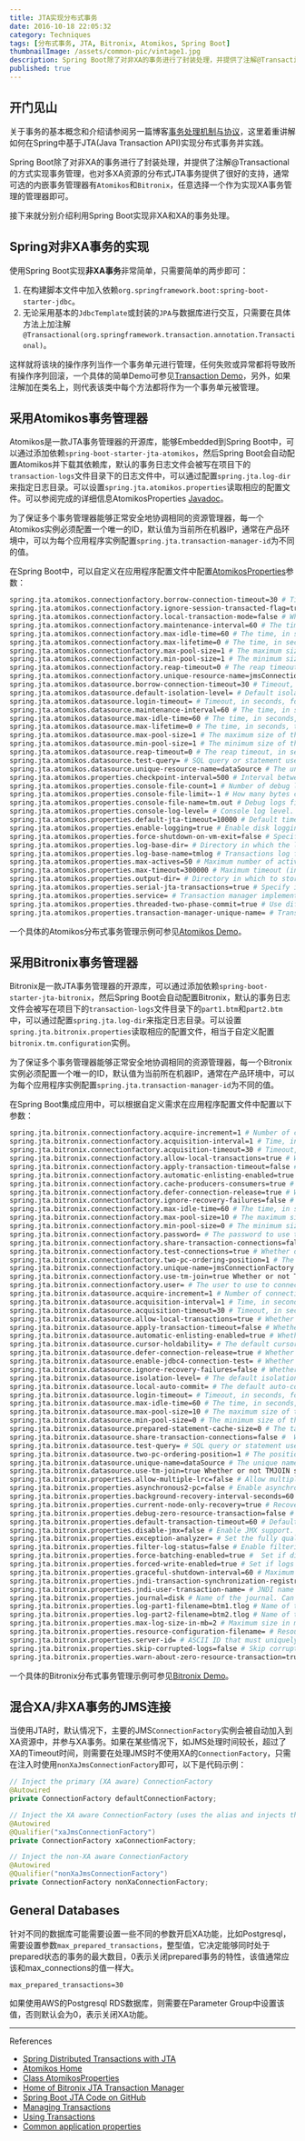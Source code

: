 ```yaml
---
title: JTA实现分布式事务
date: 2016-10-18 22:05:32
category: Techniques
tags: [分布式事务, JTA, Bitronix, Atomikos, Spring Boot]
thumbnailImage: /assets/common-pic/vintage1.jpg
description: Spring Boot除了对非XA的事务进行了封装处理，并提供了注解@Transactional的方式实现事务管理，也对多XA资源的分布式JTA事务提供了很好的支持，通常可选的内嵌事务管理器有Atomikos和Bitronix。
published: true
---
```


## 开门见山
关于事务的基本概念和介绍请参阅另一篇博客[事务处理机制与协议](/transactional-mechanism-protocol)，这里着重讲解如何在Spring中基于JTA(Java Transaction API)实现分布式事务并实践。

Spring Boot除了对非XA的事务进行了封装处理，并提供了注解@Transactional的方式实现事务管理，也对多XA资源的分布式JTA事务提供了很好的支持，通常可选的内嵌事务管理器有`Atomikos`和`Bitronix`，任意选择一个作为实现XA事务管理的管理器即可。

接下来就分别介绍利用Spring Boot实现非XA和XA的事务处理。


## Spring对非XA事务的实现
使用Spring Boot实现**非XA事务**非常简单，只需要简单的两步即可：
1. 在构建脚本文件中加入依赖`org.springframework.boot:spring-boot-starter-jdbc`。
2. 无论采用基本的`JdbcTemplate`或封装的`JPA`与数据库进行交互，只需要在具体方法上加注解`@Transactional(org.springframework.transaction.annotation.Transactional)`。

这样就将该块的操作序列当作一个事务单元进行管理，任何失败或异常都将导致所有操作序列回滚，一个具体的简单Demo可参见[Transaction Demo](https://github.com/Waterstrong/spring-bitronix/tree/master/src/main/java/ws/transaction/demo)，另外，如果注解加在类名上，则代表该类中每个方法都将作为一个事务单元被管理。


## 采用Atomikos事务管理器
Atomikos是一款JTA事务管理器的开源库，能够Embedded到Spring Boot中，可以通过添加依赖`spring-boot-starter-jta-atomikos`，然后Spring Boot会自动配置Atomikos并下载其依赖库，默认的事务日志文件会被写在项目下的`transaction-logs`文件目录下的日志文件中，可以通过配置`spring.jta.log-dir`来指定日志目录。可以设置`spring.jta.atomikos.properties`读取相应的配置文件。可以参阅完成的详细信息AtomikosProperties [Javadoc](http://docs.spring.io/spring-boot/docs/1.4.1.RELEASE/api/org/springframework/boot/jta/atomikos/AtomikosProperties.html)。

为了保证多个事务管理器能够正常安全地协调相同的资源管理器，每一个Atomikos实例必须配置一个唯一的ID，默认值为当前所在机器IP，通常在产品环境中，可以为每个应用程序实例配置`spring.jta.transaction-manager-id`为不同的值。

在Spring Boot中，可以自定义在应用程序配置文件中配置[AtomikosProperties](https://github.com/spring-projects/spring-boot/tree/v1.4.1.RELEASE/spring-boot/src/main/java/org/springframework/boot/jta/atomikos/AtomikosProperties.java)参数：
``` bash
spring.jta.atomikos.connectionfactory.borrow-connection-timeout=30 # Timeout, in seconds, for borrowing connections from the pool.
spring.jta.atomikos.connectionfactory.ignore-session-transacted-flag=true # Whether or not to ignore the transacted flag when creating session.
spring.jta.atomikos.connectionfactory.local-transaction-mode=false # Whether or not local transactions are desired.
spring.jta.atomikos.connectionfactory.maintenance-interval=60 # The time, in seconds, between runs of the pool's maintenance thread.
spring.jta.atomikos.connectionfactory.max-idle-time=60 # The time, in seconds, after which connections are cleaned up from the pool.
spring.jta.atomikos.connectionfactory.max-lifetime=0 # The time, in seconds, that a connection can be pooled for before being destroyed. 0 denotes no limit.
spring.jta.atomikos.connectionfactory.max-pool-size=1 # The maximum size of the pool.
spring.jta.atomikos.connectionfactory.min-pool-size=1 # The minimum size of the pool.
spring.jta.atomikos.connectionfactory.reap-timeout=0 # The reap timeout, in seconds, for borrowed connections. 0 denotes no limit.
spring.jta.atomikos.connectionfactory.unique-resource-name=jmsConnectionFactory # The unique name used to identify the resource during recovery.
spring.jta.atomikos.datasource.borrow-connection-timeout=30 # Timeout, in seconds, for borrowing connections from the pool.
spring.jta.atomikos.datasource.default-isolation-level= # Default isolation level of connections provided by the pool.
spring.jta.atomikos.datasource.login-timeout= # Timeout, in seconds, for establishing a database connection.
spring.jta.atomikos.datasource.maintenance-interval=60 # The time, in seconds, between runs of the pool's maintenance thread.
spring.jta.atomikos.datasource.max-idle-time=60 # The time, in seconds, after which connections are cleaned up from the pool.
spring.jta.atomikos.datasource.max-lifetime=0 # The time, in seconds, that a connection can be pooled for before being destroyed. 0 denotes no limit.
spring.jta.atomikos.datasource.max-pool-size=1 # The maximum size of the pool.
spring.jta.atomikos.datasource.min-pool-size=1 # The minimum size of the pool.
spring.jta.atomikos.datasource.reap-timeout=0 # The reap timeout, in seconds, for borrowed connections. 0 denotes no limit.
spring.jta.atomikos.datasource.test-query= # SQL query or statement used to validate a connection before returning it.
spring.jta.atomikos.datasource.unique-resource-name=dataSource # The unique name used to identify the resource during recovery.
spring.jta.atomikos.properties.checkpoint-interval=500 # Interval between checkpoints.
spring.jta.atomikos.properties.console-file-count=1 # Number of debug logs files that can be created.
spring.jta.atomikos.properties.console-file-limit=-1 # How many bytes can be stored at most in debug logs files.
spring.jta.atomikos.properties.console-file-name=tm.out # Debug logs file name.
spring.jta.atomikos.properties.console-log-level= # Console log level.
spring.jta.atomikos.properties.default-jta-timeout=10000 # Default timeout for JTA transactions.
spring.jta.atomikos.properties.enable-logging=true # Enable disk logging.
spring.jta.atomikos.properties.force-shutdown-on-vm-exit=false # Specify if a VM shutdown should trigger forced shutdown of the transaction core.
spring.jta.atomikos.properties.log-base-dir= # Directory in which the log files should be stored.
spring.jta.atomikos.properties.log-base-name=tmlog # Transactions log file base name.
spring.jta.atomikos.properties.max-actives=50 # Maximum number of active transactions.
spring.jta.atomikos.properties.max-timeout=300000 # Maximum timeout (in milliseconds) that can be allowed for transactions.
spring.jta.atomikos.properties.output-dir= # Directory in which to store the debug log files.
spring.jta.atomikos.properties.serial-jta-transactions=true # Specify if sub-transactions should be joined when possible.
spring.jta.atomikos.properties.service= # Transaction manager implementation that should be started.
spring.jta.atomikos.properties.threaded-two-phase-commit=true # Use different (and concurrent) threads for two-phase commit on the participating resources.
spring.jta.atomikos.properties.transaction-manager-unique-name= # Transaction manager's unique name.
```

一个具体的Atomikos分布式事务管理示例可参见[Atomikos Demo](https://github.com/Waterstrong/spring-atomikos)。

## 采用Bitronix事务管理器
Bitronix是一款JTA事务管理器的开源库，可以通过添加依赖`spring-boot-starter-jta-bitronix`，然后Spring Boot会自动配置Bitronix，默认的事务日志文件会被写在项目下的`transaction-logs`文件目录下的`part1.btm`和`part2.btm`中，可以通过配置`spring.jta.log-dir`来指定日志目录。可以设置`spring.jta.bitronix.properties`读取相应的配置文件，相当于自定义配置`bitronix.tm.configuration`实例。

为了保证多个事务管理器能够正常安全地协调相同的资源管理器，每一个Bitronix实例必须配置一个唯一的ID，默认值为当前所在机器IP，通常在产品环境中，可以为每个应用程序实例配置`spring.jta.transaction-manager-id`为不同的值。

在Spring Boot集成应用中，可以根据自定义需求在应用程序配置文件中配置以下参数：
``` bash
spring.jta.bitronix.connectionfactory.acquire-increment=1 # Number of connections to create when growing the pool.
spring.jta.bitronix.connectionfactory.acquisition-interval=1 # Time, in seconds, to wait before trying to acquire a connection again after an invalid connection was acquired.
spring.jta.bitronix.connectionfactory.acquisition-timeout=30 # Timeout, in seconds, for acquiring connections from the pool.
spring.jta.bitronix.connectionfactory.allow-local-transactions=true # Whether or not the transaction manager should allow mixing XA and non-XA transactions.
spring.jta.bitronix.connectionfactory.apply-transaction-timeout=false # Whether or not the transaction timeout should be set on the XAResource when it is enlisted.
spring.jta.bitronix.connectionfactory.automatic-enlisting-enabled=true # Whether or not resources should be enlisted and delisted automatically.
spring.jta.bitronix.connectionfactory.cache-producers-consumers=true # Whether or not produces and consumers should be cached.
spring.jta.bitronix.connectionfactory.defer-connection-release=true # Whether or not the provider can run many transactions on the same connection and supports transaction interleaving.
spring.jta.bitronix.connectionfactory.ignore-recovery-failures=false # Whether or not recovery failures should be ignored.
spring.jta.bitronix.connectionfactory.max-idle-time=60 # The time, in seconds, after which connections are cleaned up from the pool.
spring.jta.bitronix.connectionfactory.max-pool-size=10 # The maximum size of the pool. 0 denotes no limit.
spring.jta.bitronix.connectionfactory.min-pool-size=0 # The minimum size of the pool.
spring.jta.bitronix.connectionfactory.password= # The password to use to connect to the JMS provider.
spring.jta.bitronix.connectionfactory.share-transaction-connections=false #  Whether or not connections in the ACCESSIBLE state can be shared within the context of a transaction.
spring.jta.bitronix.connectionfactory.test-connections=true # Whether or not connections should be tested when acquired from the pool.
spring.jta.bitronix.connectionfactory.two-pc-ordering-position=1 # The position that this resource should take during two-phase commit (always first is Integer.MIN_VALUE, always last is Integer.MAX_VALUE).
spring.jta.bitronix.connectionfactory.unique-name=jmsConnectionFactory # The unique name used to identify the resource during recovery.
spring.jta.bitronix.connectionfactory.use-tm-join=true Whether or not TMJOIN should be used when starting XAResources.
spring.jta.bitronix.connectionfactory.user= # The user to use to connect to the JMS provider.
spring.jta.bitronix.datasource.acquire-increment=1 # Number of connections to create when growing the pool.
spring.jta.bitronix.datasource.acquisition-interval=1 # Time, in seconds, to wait before trying to acquire a connection again after an invalid connection was acquired.
spring.jta.bitronix.datasource.acquisition-timeout=30 # Timeout, in seconds, for acquiring connections from the pool.
spring.jta.bitronix.datasource.allow-local-transactions=true # Whether or not the transaction manager should allow mixing XA and non-XA transactions.
spring.jta.bitronix.datasource.apply-transaction-timeout=false # Whether or not the transaction timeout should be set on the XAResource when it is enlisted.
spring.jta.bitronix.datasource.automatic-enlisting-enabled=true # Whether or not resources should be enlisted and delisted automatically.
spring.jta.bitronix.datasource.cursor-holdability= # The default cursor holdability for connections.
spring.jta.bitronix.datasource.defer-connection-release=true # Whether or not the database can run many transactions on the same connection and supports transaction interleaving.
spring.jta.bitronix.datasource.enable-jdbc4-connection-test= # Whether or not Connection.isValid() is called when acquiring a connection from the pool.
spring.jta.bitronix.datasource.ignore-recovery-failures=false # Whether or not recovery failures should be ignored.
spring.jta.bitronix.datasource.isolation-level= # The default isolation level for connections.
spring.jta.bitronix.datasource.local-auto-commit= # The default auto-commit mode for local transactions.
spring.jta.bitronix.datasource.login-timeout= # Timeout, in seconds, for establishing a database connection.
spring.jta.bitronix.datasource.max-idle-time=60 # The time, in seconds, after which connections are cleaned up from the pool.
spring.jta.bitronix.datasource.max-pool-size=10 # The maximum size of the pool. 0 denotes no limit.
spring.jta.bitronix.datasource.min-pool-size=0 # The minimum size of the pool.
spring.jta.bitronix.datasource.prepared-statement-cache-size=0 # The target size of the prepared statement cache. 0 disables the cache.
spring.jta.bitronix.datasource.share-transaction-connections=false #  Whether or not connections in the ACCESSIBLE state can be shared within the context of a transaction.
spring.jta.bitronix.datasource.test-query= # SQL query or statement used to validate a connection before returning it.
spring.jta.bitronix.datasource.two-pc-ordering-position=1 # The position that this resource should take during two-phase commit (always first is Integer.MIN_VALUE, always last is Integer.MAX_VALUE).
spring.jta.bitronix.datasource.unique-name=dataSource # The unique name used to identify the resource during recovery.
spring.jta.bitronix.datasource.use-tm-join=true Whether or not TMJOIN should be used when starting XAResources.
spring.jta.bitronix.properties.allow-multiple-lrc=false # Allow multiple LRC resources to be enlisted into the same transaction.
spring.jta.bitronix.properties.asynchronous2-pc=false # Enable asynchronously execution of two phase commit.
spring.jta.bitronix.properties.background-recovery-interval-seconds=60 # Interval in seconds at which to run the recovery process in the background.
spring.jta.bitronix.properties.current-node-only-recovery=true # Recover only the current node.
spring.jta.bitronix.properties.debug-zero-resource-transaction=false # Log the creation and commit call stacks of transactions executed without a single enlisted resource.
spring.jta.bitronix.properties.default-transaction-timeout=60 # Default transaction timeout in seconds.
spring.jta.bitronix.properties.disable-jmx=false # Enable JMX support.
spring.jta.bitronix.properties.exception-analyzer= # Set the fully qualified name of the exception analyzer implementation to use.
spring.jta.bitronix.properties.filter-log-status=false # Enable filtering of logs so that only mandatory logs are written.
spring.jta.bitronix.properties.force-batching-enabled=true #  Set if disk forces are batched.
spring.jta.bitronix.properties.forced-write-enabled=true # Set if logs are forced to disk.
spring.jta.bitronix.properties.graceful-shutdown-interval=60 # Maximum amount of seconds the TM will wait for transactions to get done before aborting them at shutdown time.
spring.jta.bitronix.properties.jndi-transaction-synchronization-registry-name= # JNDI name of the TransactionSynchronizationRegistry.
spring.jta.bitronix.properties.jndi-user-transaction-name= # JNDI name of the UserTransaction.
spring.jta.bitronix.properties.journal=disk # Name of the journal. Can be 'disk', 'null' or a class name.
spring.jta.bitronix.properties.log-part1-filename=btm1.tlog # Name of the first fragment of the journal.
spring.jta.bitronix.properties.log-part2-filename=btm2.tlog # Name of the second fragment of the journal.
spring.jta.bitronix.properties.max-log-size-in-mb=2 # Maximum size in megabytes of the journal fragments.
spring.jta.bitronix.properties.resource-configuration-filename= # ResourceLoader configuration file name.
spring.jta.bitronix.properties.server-id= # ASCII ID that must uniquely identify this TM instance. Default to the machine's IP address.
spring.jta.bitronix.properties.skip-corrupted-logs=false # Skip corrupted transactions log entries.
spring.jta.bitronix.properties.warn-about-zero-resource-transaction=true # Log a warning for transactions executed without a single
```

一个具体的Bitronix分布式事务管理示例可参见[Bitronix Demo](https://github.com/Waterstrong/spring-bitronix/tree/master/src/main/java/ws/xa/bitronix/demo)。

## 混合XA/非XA事务的JMS连接
当使用JTA时，默认情况下，主要的JMS`ConnectionFactory`实例会被自动加入到XA资源中，并参与XA事务。如果在某些情况下，如JMS处理时间较长，超过了XA的Timeout时间，则需要在处理JMS时不使用XA的`ConnectionFactory`，只需在注入时使用`nonXaJmsConnectionFactory`即可，以下是代码示例：
``` java
// Inject the primary (XA aware) ConnectionFactory
@Autowired
private ConnectionFactory defaultConnectionFactory;

// Inject the XA aware ConnectionFactory (uses the alias and injects the same as above)
@Autowired
@Qualifier("xaJmsConnectionFactory")
private ConnectionFactory xaConnectionFactory;

// Inject the non-XA aware ConnectionFactory
@Autowired
@Qualifier("nonXaJmsConnectionFactory")
private ConnectionFactory nonXaConnectionFactory;
```

## General Databases
针对不同的数据库可能需要设置一些不同的参数开启XA功能，比如Postgresql，需要设置参数`max_prepared_transactions`，整型值，它决定能够同时处于prepared状态的事务的最大数目，0表示关闭prepared事务的特性，该值通常应该和max_connections的值一样大。
``` apacheconf postgresql.conf
max_prepared_transactions=30
```

如果使用AWS的Postgresql RDS数据库，则需要在Parameter Group中设置该值，否则默认会为0，表示关闭XA功能。

----
References

* [Spring Distributed Transactions with JTA](https://docs.spring.io/spring-boot/docs/current/reference/html/boot-features-jta.html)
* [Atomikos Home](https://www.atomikos.com/)
* [Class AtomikosProperties](http://docs.spring.io/spring-boot/docs/1.3.3.RELEASE/api/org/springframework/boot/jta/atomikos/AtomikosProperties.html)
* [Home of Bitronix JTA Transaction Manager](https://github.com/bitronix/btm)
* [Spring Boot JTA Code on GitHub](https://github.com/spring-projects/spring-boot/tree/v1.3.3.RELEASE/spring-boot/src/main/java/org/springframework/boot/jta)
* [Managing Transactions](https://spring.io/guides/gs/managing-transactions/)
* [Using Transactions](http://docs.oracle.com/javase/tutorial/jdbc/basics/transactions.html#commit_transactions)
* [Common application properties](http://docs.spring.io/spring-boot/docs/current/reference/html/common-application-properties.html)